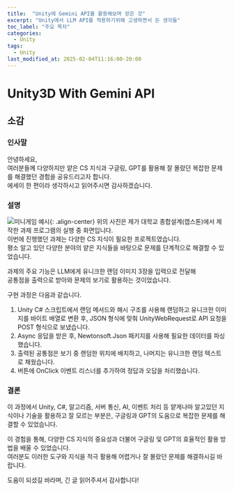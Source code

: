 ```yaml
---
title:  "Unity에 Gemini API를 활용해보며 얻은 것"
excerpt: "Unity에서 LLM API를 적용하기위해 고생하면서 든 생각들"
toc_label: "주요 목차"
categories:
  - Unity
tags:
  - Unity
last_modified_at: 2025-02-04T11:16:00-20:00
---
```


# Unity3D With Gemini API

## 소감
### 인사말
안녕하세요,  
여러분들께 다양하지만 얕은 CS 지식과 구글링, GPT를 활용해 잘 몰랐던 복잡한 문제를 해결했던 경험을 공유드리고자 합니다.  
에세이 한 편이라 생각하시고 읽어주시면 감사하겠습니다.
### 설명
![미니게임 예시](https://ji-hun-park.github.io/assets/images/unity-ai-quiz.png "미니게임 예시"){: .align-center}
위의 사진은 제가 대학교 종합설계(캡스톤)에서 제작한 과제 프로그램의 실행 중 화면입니다.  
이번에 진행했던 과제는 다양한 CS 지식이 필요한 프로젝트였습니다.  
평소 알고 있던 다양한 분야의 얕은 지식들을 바탕으로 문제를 단계적으로 해결할 수 있었습니다.

과제의 주요 기능은 LLM에게 유니크한 랜덤 이미지 3장을 입력으로 전달해  
공통점을 출력으로 받아와 문제의 보기로 활용하는 것이었습니다.

구현 과정은 다음과 같습니다.  
1. Unity C# 스크립트에서 랜덤 메서드와 해시 구조를 사용해 랜덤하고 유니크한 이미지를 바이트 배열로 변환 후, JSON 형식에 맞춰 UnityWebRequest로 API 요청을 POST 형식으로 보냈습니다.
2. Async 응답을 받은 후, Newtonsoft.Json 패키지를 사용해 필요한 데이터를 파싱했습니다.
3. 출력된 공통점은 보기 중 랜덤한 위치에 배치하고, 나머지는 유니크한 랜덤 텍스트로 채웠습니다.
4. 버튼에 OnClick 이벤트 리스너를 추가하여 정답과 오답을 처리했습니다.

### 결론
이 과정에서 Unity, C#, 알고리즘, 서버 통신, AI, 이벤트 처리 등 얕게나마 알고있던 지식이나 기술을 활용하고  잘 모르는 부분은, 구글링과 GPT의 도움으로 복잡한 문제를 해결할 수 있었습니다.

이 경험을 통해, 다양한 CS 지식의 중요성과 더불어 구글링 및 GPT의 효율적인 활용 방법을 배울 수 있었습니다.  
여러분도 이러한 도구와 지식을 적극 활용해 어렵거나 잘 몰랐던 문제를 해결하시길 바랍니다.

도움이 되셨길 바라며, 긴 글 읽어주셔서 감사합니다!
